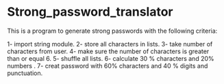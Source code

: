 # Strong_password_translator
This is a program to generate strong passwords with the following criteria:

1- import string module.
2- store all characters in lists.
3- take number of characters from user.
4- make sure the number of characters is greater than or equal 6.
5- shuffle all lists.
6- calculate 30 % characters and 20%  numbers .
7- creat password with 60% characters and 40 % digits and punctuation.